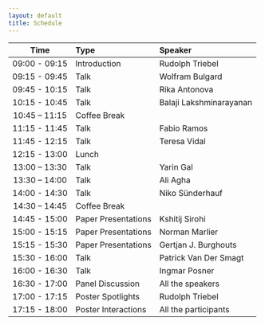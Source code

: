 ```yaml
---
layout: default
title: Schedule
---
```


|   **Time**    | **Type**            | **Speaker**             |
|:-------------:|:--------------------|:------------------------|
| 09:00 - 09:15 | Introduction        | Rudolph Triebel         |
| 09:15 - 09:45 | Talk                | Wolfram Bulgard         |
| 09:45 - 10:15 | Talk                | Rika Antonova           |
| 10:15 - 10:45 | Talk                | Balaji Lakshminarayanan |
| 10:45 – 11:15 | Coffee Break        |                         |
| 11:15 - 11:45 | Talk                | Fabio Ramos             |
| 11:45 - 12:15 | Talk                | Teresa Vidal            |
| 12:15 - 13:00 | Lunch               |                         |
| 13:00 – 13:30 | Talk                | Yarin Gal               |
| 13:30 – 14:00 | Talk                | Ali Agha                |
| 14:00 - 14:30 | Talk                | Niko Sünderhauf         |
| 14:30 – 14:45 | Coffee Break        |                         |
| 14:45 - 15:00 | Paper Presentations | Kshitij Sirohi          |
| 15:00 - 15:15 | Paper Presentations | Norman Marlier          |
| 15:15 - 15:30 | Paper Presentations | Gertjan J. Burghouts    |
| 15:30 - 16:00 | Talk                | Patrick Van Der Smagt   |
| 16:00 - 16:30 | Talk                | Ingmar Posner           |
| 16:30 - 17:00 | Panel Discussion    | All the speakers        |
| 17:00 - 17:15 | Poster Spotlights   | Rudolph Triebel         |
| 17:15 - 18:00 | Poster Interactions | All the participants    |
